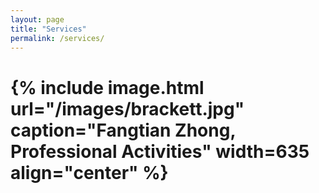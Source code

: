 ```yaml
---
layout: page
title: "Services"
permalink: /services/
---
```


# {% include image.html url="/images/brackett.jpg" caption="Fangtian Zhong, Professional Activities" width=635 align="center" %}

